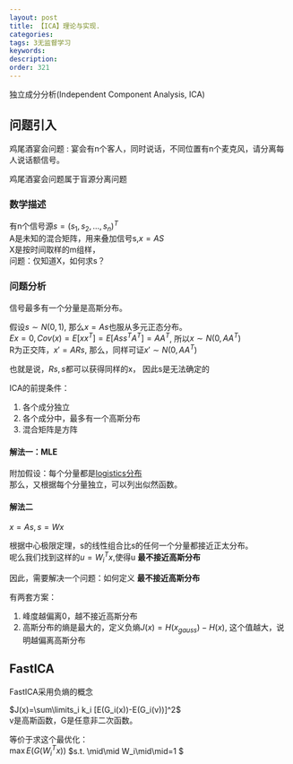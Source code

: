 ```yaml
---
layout: post
title: 【ICA】理论与实现.
categories:
tags: 3无监督学习
keywords:
description:
order: 321
---
```


独立成分分析(Independent Component Analysis, ICA)

## 问题引入


鸡尾酒宴会问题
: 宴会有n个客人，同时说话，不同位置有n个麦克风，请分离每人说话额信号。


鸡尾酒宴会问题属于盲源分离问题  
### 数学描述
有n个信号源$s=(s_1,s_2,...,s_n)^T$  
A是未知的混合矩阵，用来叠加信号s,$x=AS$  
X是按时间取样的m组样，  
问题：仅知道X，如何求s？  


### 问题分析

信号最多有一个分量是高斯分布。  


假设$s\sim N(0,1)$, 那么$x=As$也服从多元正态分布。  
$Ex=0,Cov(x)=E[xx^T]=E[Ass^TA^T]=AA^T$, 所以$x\sim N(0,AA^T)$  
R为正交阵，$x'=ARs$, 那么，同样可证$x' \sim N(0,AA^T)$  


也就是说，$Rs,s$都可以获得同样的x， 因此s是无法确定的  


ICA的前提条件：  
1. 各个成分独立
2. 各个成分中，最多有一个高斯分布
3. 混合矩阵是方阵


#### 解法一：MLE
附加假设：每个分量都是[logistics分布](http://www.guofei.site/2017/05/07/LogisticRegression.html#title0)  
那么，又根据每个分量独立，可以列出似然函数。  

#### 解法二
$x=As, s=Wx$  


根据中心极限定理，s的线性组合比s的任何一个分量都接近正太分布。  
呢么我们找到这样的$u=W^T_i x$,使得u **最不接近高斯分布**  


因此，需要解决一个问题：如何定义 **最不接近高斯分布**  


有两套方案：  
1. 峰度越偏离0，越不接近高斯分布
2. 高斯分布的熵是最大的，定义负熵$J(x)=H(x_{gauss})-H(x)$, 这个值越大，说明越偏离高斯分布

## FastICA
FastICA采用负熵的概念

$J(x)=\sum\limits_i k_i [E(G_i(x))-E(G_i(v))]^2$  
v是高斯函数，G是任意非二次函数。  


等价于求这个最优化：  
$\max E(G(W_i^Tx))$
$s.t. \mid\mid W_i\mid\mid=1 $  
